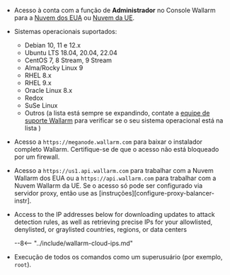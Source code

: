 * Acesso à conta com a função de **Administrador** no Console Wallarm para a [Nuvem dos EUA](https://us1.my.wallarm.com/) ou [Nuvem da UE](https://my.wallarm.com/).
* Sistemas operacionais suportados:

    * Debian 10, 11 e 12.x
    * Ubuntu LTS 18.04, 20.04, 22.04
    * CentOS 7, 8 Stream, 9 Stream
    * Alma/Rocky Linux 9
    * RHEL 8.x
    * RHEL 9.x
    * Oracle Linux 8.x
    * Redox
    * SuSe Linux
    * Outros (a lista está sempre se expandindo, contate a [equipe de suporte Wallarm](mailto:support@wallarm.com) para verificar se o seu sistema operacional está na lista )
    
* Acesso a `https://meganode.wallarm.com` para baixar o instalador completo Wallarm. Certifique-se de que o acesso não está bloqueado por um firewall.
* Acesso a `https://us1.api.wallarm.com` para trabalhar com a Nuvem Wallarm dos EUA ou a `https://api.wallarm.com` para trabalhar com a Nuvem Wallarm da UE. Se o acesso só pode ser configurado via servidor proxy, então use as [instruções][configure-proxy-balancer-instr].
* Access to the IP addresses below for downloading updates to attack detection rules, as well as retrieving precise IPs for your allowlisted, denylisted, or graylisted countries, regions, or data centers

    --8<-- "../include/wallarm-cloud-ips.md"
* Execução de todos os comandos como um superusuário (por exemplo, `root`).